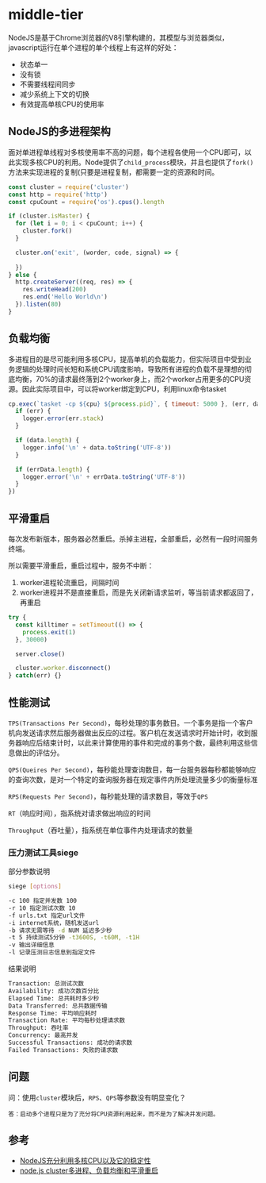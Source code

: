 # middle-tier

NodeJS是基于Chrome浏览器的V8引擎构建的，其模型与浏览器类似，javascript运行在单个进程的单个线程上有这样的好处：
- 状态单一
- 没有锁
- 不需要线程间同步
- 减少系统上下文的切换
- 有效提高单核CPU的使用率

## NodeJS的多进程架构
面对单进程单线程对多核使用率不高的问题，每个进程各使用一个CPU即可，以此实现多核CPU的利用。Node提供了`child_process`模块，并且也提供了`fork()`方法来实现进程的复制(只要是进程复制，都需要一定的资源和时间。
```javascript
const cluster = require('cluster')
const http = require('http')
const cpuCount = require('os').cpus().length

if (cluster.isMaster) {
  for (let i = 0; i < cpuCount; i++) {
    cluster.fork()
  }

  cluster.on('exit', (worder, code, signal) => {
    
  })
} else {
  http.createServer((req, res) => {
    res.writeHead(200)
    res.end('Hello World\n')
  }).listen(80)
}
```

## 负载均衡
多进程目的是尽可能利用多核CPU，提高单机的负载能力，但实际项目中受到业务逻辑的处理时间长短和系统CPU调度影响，导致所有进程的负载不是理想的彻底均衡，70%的请求最终落到2个worker身上，而2个worker占用更多的CPU资源。因此实际项目中，可以将worker绑定到CPU，利用linux命令tasket
```javascript
cp.exec(`tasket -cp ${cpu} ${process.pid}`, { timeout: 5000 }, (err, data, errData) => {
  if (err) {
    logger.error(err.stack)
  }

  if (data.length) {
    logger.info('\n' + data.toString('UTF-8'))
  }

  if (errData.length) {
    logger.error('\n' + errData.toString('UTF-8'))
  }
})
```

## 平滑重启
每次发布新版本，服务器必然重启。杀掉主进程，全部重启，必然有一段时间服务终端。

所以需要平滑重启，重启过程中，服务不中断：
1. worker进程轮流重启，间隔时间
2. worker进程并不是直接重启，而是先关闭新请求监听，等当前请求都返回了，再重启
```javascript
try {
  const killtimer = setTimeout(() => {
    process.exit(1)
  }, 30000)

  server.close()

  cluster.worker.disconnect()
} catch(err) {}
```

## 性能测试

`TPS(Transactions Per Second)`，每秒处理的事务数目。一个事务是指一个客户机向发送请求然后服务器做出反应的过程。客户机在发送请求时开始计时，收到服务器响应后结束计时，以此来计算使用的事件和完成的事务个数，最终利用这些信息做出的评估分。

`QPS(Queires Per Second)`，每秒能处理查询数目，每一台服务器每秒都能够响应的查询次数，是对一个特定的查询服务器在规定事件内所处理流量多少的衡量标准

`RPS(Requests Per Second)`，每秒能处理的请求数目，等效于`QPS`

`RT`（响应时间），指系统对请求做出响应的时间

`Throughput`（吞吐量），指系统在单位事件内处理请求的数量

### 压力测试工具siege

部分参数说明
```bash
siege [options]

-c 100 指定并发数 100
-r 10 指定测试次数 10
-f urls.txt 指定url文件
-i internet系统，随机发送url
-b 请求无需等待 -d NUM 延迟多少秒
-t 5 持续测试5分钟 -t3600S, -t60M, -t1H
-v 输出详细信息
-l 记录压测日志信息到指定文件
```

结果说明
```bash
Transaction: 总测试次数
Availability: 成功次数百分比
Elapsed Time: 总共耗时多少秒
Data Transferred: 总共数据传输
Response Time: 平均响应耗时
Transaction Rate: 平均每秒处理请求数
Throughput: 吞吐率
Concurrency: 最高并发
Successful Transactions: 成功的请求数
Failed Transactions: 失败的请求数
```

## 问题
问：使用`cluster`模块后，`RPS`、`QPS`等参数没有明显变化？
```
答：启动多个进程只是为了充分将CPU资源利用起来，而不是为了解决并发问题。
```

## 参考
- [NodeJS充分利用多核CPU以及它的稳定性](https://segmentfault.com/a/1190000007343993)
- [node.js cluster多进程、负载均衡和平滑重启](https://www.cnblogs.com/kenkofox/p/5431643.html)